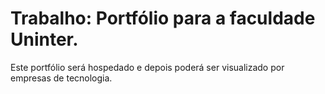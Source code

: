# Trabalho: Portfólio para a faculdade Uninter.

Este portfólio será hospedado e depois poderá ser visualizado por
empresas de tecnologia.